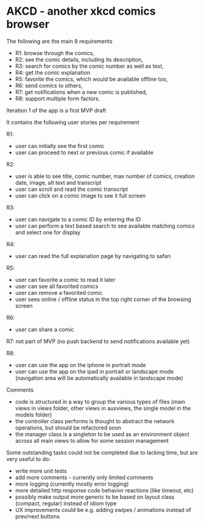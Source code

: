 # AKCD - another xkcd comics browser

The following are the main 8 requirements

- R1: browse through the comics,
- R2: see the comic details, including its description,
- R3: search for comics by the comic number as well as text,
- R4: get the comic explanation
- R5: favorite the comics, which would be available offline too,
- R6: send comics to others,
- R7: get notifications when a new comic is published,
- R8: support multiple form factors.


Iteration 1 of the app is a first MVP draft

It contains the following user stories per requirement

R1: 
- user can initially see the first comic 
- user can proceed to next or previous comic if available

R2: 
- user is able to see title, comic number, max number of comics, creation date, image, alt text and transcript
- user can scroll and read the comic transcript
- user can click on a comic image to see it full screen

R3:
- user can navigate to a comic ID by entering the ID
- user can perform a text based search to see available matching comics and select one for display

R4: 
- user can read the full explanation page by navigating to safari

R5: 
- user can favorite a comic to read it later
- user can see all favorited comics
- user can remove a favorited comic
- user sees online / offline status in the top right corner of the browsing screen

R6:
- user can share a comic

R7: not part of MVP (no push backend to send notifications available yet)

R8:  
- user can use the app on the iphone in portrait mode
- user can use the app on the ipad in portrait or landscape mode (navigation area will be automatically available in landscape mode) 

 

Comments
+ code is structured in a way to group the various types of files (main views in views folder, other views in auxviews, the single model in the models folder)
+ the controller class performs is thought to abstract the network operations, but should be refactored soon
+ the manager class is a singleton to be used as an environment object across all main views to allow for some session management 

Some outstanding tasks could not be completed due to lacking time, but are very useful to do:
+ write more unit tests
+ add more comments - currently only limited comments
+ more logging (currently mostly error logging)
+ more detailed http response code behavior reactions (like timeout, etc)
+ possibly make output more generic to be based on layout class (compact, regular) instead of idiom type 
+ UX improvements could be e.g. adding swipes / animations instead of prev/next buttons

